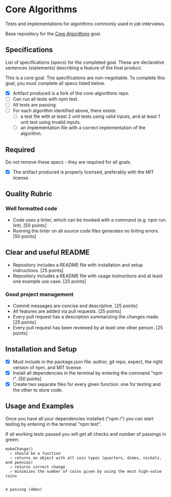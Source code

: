 # Core Algorithms

Tests and implementations for algorithms commonly used in job interviews.

Base repository for the [Core Algorithms](https://github.com/GuildCrafts/web-development-js/issues/123) goal.

## Specifications

List of specifications (specs) for the completed goal. These are declarative sentences (statements) describing a feature of the final product.

This is a core goal. The specifications are non-negotiable. To complete this goal, you must complete all specs listed below.

- [x] Artifact produced is a fork of the core-algorithms repo.
- [ ] Can run all tests with npm test.
- [ ] All tests are passing.
- [ ] For each algorithm identified above, there exists:
  - [ ] a test file with at least 2 unit tests using valid inputs, and at least 1 unit test using invalid inputs.
  - [ ] an implementation file with a correct implementation of the algorithm.

## Required

Do not remove these specs - they are required for all goals.

  - [x] The artifact produced is properly licensed, preferably with the MIT license.

## Quality Rubric
### Well formatted code

   - Code uses a linter, which can be invoked with a command (e.g. npm run lint). [50 points]
   - Running the linter on all source code files generates no linting errors. [50 points]


## Clear and useful README

   - Repository includes a README file with installation and setup instructions. [25 points]
   - Repository includes a README file with usage instructions and at least one example use case. [25 points]

### Good project management

   - Commit messages are concise and descriptive. [25 points]
   - All features are added via pull requests. [25 points]
   - Every pull request has a description summarizing the changes made. [25 points]
   - Every pull request has been reviewed by at least one other person. [25 points]


## Installation and Setup
  - [x] Must include in the package.json file: author, git repo, expect, the right version of npm, and MIT license.
  - [x] Install all dependencies in the terminal by entering the command "npm i". [50 points]
  - [x] Create two separate files for every given function: one for testing and the other to store code.

## Usage and Examples

Once you have all your dependencies installed ("npm i") you can start testing by entering in the terminal "npm test".

If all working tests passed you will get all checks and number of passings in green:

```
makeChange()
  ✓ should be a function
  ✓ returns an object with all coin types (quarters, dimes, nickels, and pennies)
  ✓ returns correct change
  ✓ minimizes the number of coins given by using the most high-value coins


4 passing (46ms)
```

